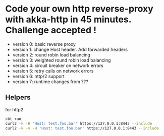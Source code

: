 # Code your own http reverse-proxy with akka-http in 45 minutes. Challenge accepted !

* version 0: basic reverse proxy
* version 1: change Host header. Add forwarded headers
* version 2: round robin load balancing
* version 3: weighted round robin load balancing
* version 4: circuit breaker on network errors
* version 5: retry calls on network errors
* version 6: http/2 support
* version 7: runtime changes from ???

## Helpers

for http2

```sh
sbt run
curl2 -k -H 'Host: test.foo.bar' https://127.0.0.1:8443 --include
curl2 -k -v -H 'Host: test.foo.bar' https://127.0.0.1:8443 --include
```